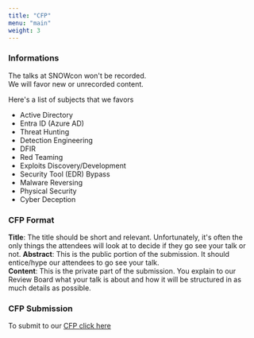 ```yaml
---
title: "CFP"
menu: "main"
weight: 3
---
```


### Informations
The talks at SNOWcon won't be recorded.  
We will favor new or unrecorded content. 

Here's a list of subjects that we favors
- Active Directory 
- Entra ID (Azure AD)
- Threat Hunting
- Detection Engineering
- DFIR
- Red Teaming
- Exploits Discovery/Development
- Security Tool (EDR) Bypass
- Malware Reversing 
- Physical Security
- Cyber Deception

### CFP Format
**Title**: The title should be short and relevant. Unfortunately, it's often the only things the attendees will look at to decide if they go see your talk or not. 
**Abstract**: This is the public portion of the submission. It should entice/hype our attendees to go see your talk.  
**Content**: This is the private part of the submission. You explain to our Review Board what your talk is about and how it will be structured in as much details as possible.

### CFP Submission
To submit to our [CFP click here](https://cfp.snowcon.info)
 
